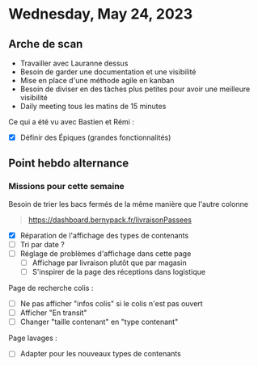 # Wednesday, May 24, 2023

## Arche de scan

- Travailler avec Lauranne dessus
- Besoin de garder une documentation et une visibilité
- Mise en place d'une méthode agile en kanban
- Besoin de diviser en des tàches plus petites pour avoir une meilleure visibilité
- Daily meeting tous les matins de 15 minutes

Ce qui a été vu avec Bastien et Rémi :

- [x] Définir des Épiques (grandes fonctionnalités)

## Point hebdo alternance

### Missions pour cette semaine

Besoin de trier les bacs fermés de la même manière que l'autre colonne

> <https://dashboard.bernypack.fr/livraisonPassees>

- [x] Réparation de l'affichage des types de contenants
- [ ] Tri par date ?
- [ ] Réglage de problèmes d'affichage dans cette page
  - [ ] Affichage par livraison plutôt que par magasin
  - [ ] S'inspirer de la page des réceptions dans logistique

Page de recherche colis :

- [ ] Ne pas afficher "infos colis" si le colis n'est pas ouvert
- [ ] Afficher "En transit"
- [ ] Changer "taille contenant" en "type contenant"

Page lavages :

- [ ] Adapter pour les nouveaux types de contenants
